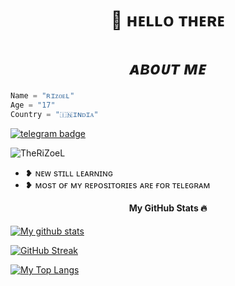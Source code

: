 
<h1 align="center">🖤 ʜᴇʟʟᴏ ᴛʜᴇʀᴇ</h1>

<h1 align="center"><b><i>ᴀʙᴏᴜᴛ ᴍᴇ </b></i></h1>

```python
Name = "ʀɪᴢᴏᴇʟ"
Age = "17"
Country = "🇮🇳ɪɴᴅɪᴀ"
```

[![telegram badge](https://img.shields.io/badge/@TheRiZoeL-30302f?style=for-the-badge&logo=telegram)](https://t.me/TheRiZoeL)
<p align="left"> <img src="https://komarev.com/ghpvc/?username=MrRiZoeL&label=Profile%20Views&red=red&style=flat-square" alt="TheRiZoeL" /> </p>

- ❥︎ ɴᴇᴡ sᴛɪʟʟ ʟᴇᴀʀɴɪɴɢ
- ❥︎ ᴍᴏsᴛ ᴏғ ᴍʏ ʀᴇᴘᴏsɪᴛᴏʀɪᴇs ᴀʀᴇ ғᴏʀ ᴛᴇʟᴇɢʀᴀᴍ

<h4 align="center"><b>My GitHub Stats 🔥</b></h4>


[![My github stats](https://github-readme-stats.vercel.app/api?username=MrRizoel&show_icons=true&theme=radical&custom_title=RiZoeL's+Github+Stats&include_all_commits=true&count_private=true)](https://github.com/MrRizoel)

<!--
[![My wakatime stats](https://github-readme-stats.vercel.app/api/wakatime?username=MrRizoel)](https://github.com/MrRizoel)
-->

[![GitHub Streak](http://github-readme-streak-stats.herokuapp.com?user=MrRizoel&theme=black-ice)](https://git.io/streak-stats)


[![My Top Langs](https://github-readme-stats.vercel.app/api/top-langs/?username=MrRizoel&layout=compact&theme=cobalt)](https://github.com/MrRizoel)


<!--
**MrRizoel/MrRizoel** is a ✨ _special_ ✨ repository because its `README.md` (this file) appears on your GitHub profile.

-->
